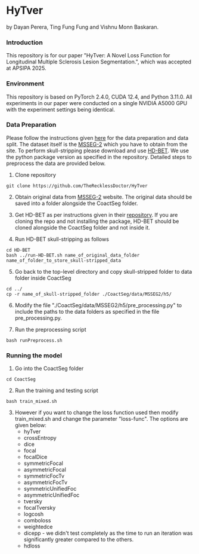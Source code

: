 # HyTver
by Dayan Perera, Ting Fung Fung and Vishnu Monn Baskaran.



### Introduction
This repository is for our paper "HyTver:  A Novel Loss Function for Longitudinal Multiple Sclerosis Lesion Segmentation.", which was accepted at APSIPA 2025.

### Environment
This repository is based on PyTorch 2.4.0, CUDA 12.4, and Python 3.11.0. All experiments in our paper were conducted on a single NVIDIA A5000 GPU with the experiment settings being identical. 

### Data Preparation
Please follow the instructions given [here](https://github.com/ycwu1997/CoactSeg/) for the data preparation and data split. The dataset itself is the [MSSEG-2](https://portal.fli-iam.irisa.fr/msseg-2/data/) which you have to obtain from the site. To perform skull-stripping please download and use [HD-BET](https://github.com/MIC-DKFZ/HD-BET). We use the python package version as specified in the repository. Detailed steps to preprocess the data are provided below.

1. Clone repository
```
git clone https://github.com/TheRecklessDoctor/HyTver 
```

2. Obtain original data from [MSSEG-2](https://portal.fli-iam.irisa.fr/msseg-2/data/) website. The original data should be saved into a folder alongside the CoactSeg folder.

3. Get HD-BET as per instructions given in their [repository](https://github.com/MIC-DKFZ/HD-BET). If you are cloning the repo and not installing the package, HD-BET should be cloned alongside the CoactSeg folder and not inside it.

4. Run HD-BET skull-stripping as follows  
```
cd HD-BET
bash ../run-HD-BET.sh name_of_original_data_folder name_of_folder_to_store_skull-stripped_data
```

5. Go back to the top-level directory and copy skull-stripped folder to data folder inside CoactSeg
```
cd ../
cp -r name_of_skull-stripped_folder ./CoactSeg/data/MSSEG2/h5/
```

6. Modify the file "./CoactSeg/data/MSSEG2/h5/pre_processing.py" to include the paths to the data folders as specified in the file pre_processing.py.

7. Run the preprocessing script
```
bash runPreprocess.sh
```


### Running the model

1. Go into the CoactSeg folder
```
cd CoactSeg
```

2. Run the training and testing script
```
bash train_mixed.sh
```

3. However if you want to change the loss function used then modify train_mixed.sh and change the parameter "loss-func". The options are given below:  
    * hyTver
    * crossEntropy
    * dice
    * focal
    * focalDice
    * symmetricFocal
    * asymmetricFocal
    * symmetricFocTv
    * asymmetricFocTv 
    * symmetricUnifiedFoc
    * asymmetricUnifiedFoc
    * tversky
    * focalTversky
    * logcosh
    * comboloss
    * weightedce
    * dicepp - we didn't test completely as the time to run an iteration was significantly greater compared to the others.
    * hdloss
